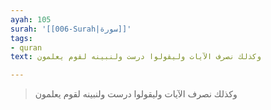 ```yaml
---
ayah: 105
surah: '[[006-Surah|سورة]]'
tags:
- quran
text: وكذلك نصرف الآيات وليقولوا درست ولنبينه لقوم يعلمون

---
```

> وكذلك نصرف الآيات وليقولوا درست ولنبينه لقوم يعلمون
